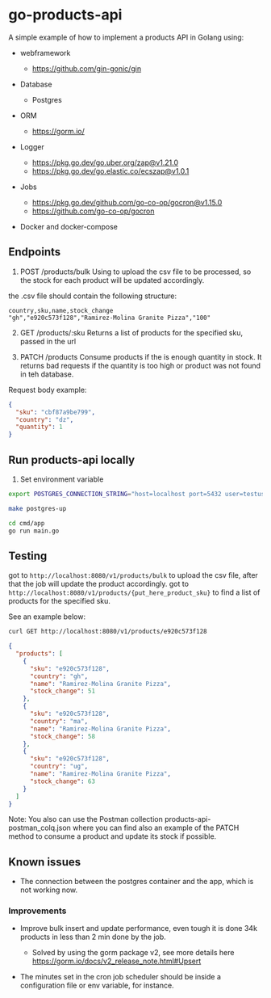 # go-products-api

A simple example of how to implement a products API in Golang using:

- webframework
  - https://github.com/gin-gonic/gin
- Database
  - Postgres
- ORM
  - https://gorm.io/
- Logger

  - https://pkg.go.dev/go.uber.org/zap@v1.21.0
  - https://pkg.go.dev/go.elastic.co/ecszap@v1.0.1

- Jobs
  - https://pkg.go.dev/github.com/go-co-op/gocron@v1.15.0
  - https://github.com/go-co-op/gocron
- Docker and docker-compose

## Endpoints

1. POST /products/bulk
   Using to upload the csv file to be processed, so the stock for each product will be updated accordingly.

the .csv file should contain the following structure:

```csv
country,sku,name,stock_change
"gh","e920c573f128","Ramirez-Molina Granite Pizza","100"
```

2. GET /products/:sku
   Returns a list of products for the specified sku, passed in the url

3. PATCH /products
   Consume products if the is enough quantity in stock. It returns bad requests if the quantity is too high or product was not found in teh database.

Request body example:

```json
{
  "sku": "cbf87a9be799",
  "country": "dz",
  "quantity": 1
}
```

## Run products-api locally

1. Set environment variable

```bash
export POSTGRES_CONNECTION_STRING="host=localhost port=5432 user=testuser dbname=productsdb password=123456 sslmode=disable"
```

```bash
make postgres-up
```

```bash
cd cmd/app
go run main.go
```

## Testing

got to `http://localhost:8080/v1/products/bulk` to upload the csv file, after that the job will update the product accordingly.
got to `http://localhost:8080/v1/products/{put_here_product_sku}` to find a list of products for the specified sku.

See an example below:

```bash
curl GET http://localhost:8080/v1/products/e920c573f128
```

```json
{
  "products": [
    {
      "sku": "e920c573f128",
      "country": "gh",
      "name": "Ramirez-Molina Granite Pizza",
      "stock_change": 51
    },
    {
      "sku": "e920c573f128",
      "country": "ma",
      "name": "Ramirez-Molina Granite Pizza",
      "stock_change": 58
    },
    {
      "sku": "e920c573f128",
      "country": "ug",
      "name": "Ramirez-Molina Granite Pizza",
      "stock_change": 63
    }
  ]
}
```

Note: You also can use the Postman collection products-api-postman_colq.json where you can find also an example of the PATCH method to consume a product and update its stock if possible.

## Known issues

- The connection between the postgres container and the app, which is not working now.

### Improvements

- Improve bulk insert and update performance, even tough it is done 34k products in less than 2 min done by the job.

  - Solved by using the gorm package v2, see more details here https://gorm.io/docs/v2_release_note.html#Upsert

- The minutes set in the cron job scheduler should be inside a configuration file or env variable, for instance.
